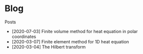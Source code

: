 # Blog

Posts

* [2020-07-03] Finite volume method for heat equation in polar coordinates
* [2020-03-07] Finite element method for 1D heat equation
* [2020-03-04] The Hilbert transform
